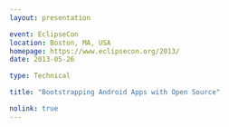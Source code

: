 ```yaml
---
layout: presentation

event: EclipseCon
location: Boston, MA, USA
homepage: https://www.eclipsecon.org/2013/
date: 2013-05-26

type: Technical

title: "Bootstrapping Android Apps with Open Source"

nolink: true
---
```

